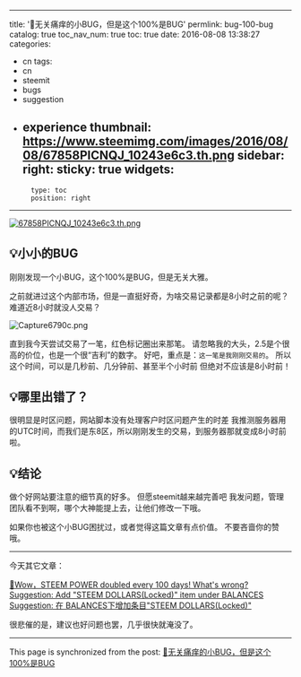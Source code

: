 
---
title: '🎇无关痛痒的小BUG，但是这个100%是BUG'
permlink: bug-100-bug
catalog: true
toc_nav_num: true
toc: true
date: 2016-08-08 13:38:27
categories:
- cn
tags:
- cn
- steemit
- bugs
- suggestion
- experience
thumbnail: https://www.steemimg.com/images/2016/08/08/67858PICNQJ_10243e6c3.th.png
sidebar:
    right:
        sticky: true
widgets:
    -
        type: toc
        position: right
---


[![67858PICNQJ_10243e6c3.th.png](https://www.steemimg.com/images/2016/08/08/67858PICNQJ_10243e6c3.th.png)](https://www.steemimg.com/image/9mZpi)

## 💡小小的BUG

刚刚发现一个小BUG，这个100%是BUG，但是无关大雅。

之前就进过这个内部市场，但是一直挺好奇，为啥交易记录都是8小时之前的呢？
难道近8小时就没人交易？

![Capture6790c.png](https://www.steemimg.com/images/2016/08/08/Capture6790c.png)

直到我今天尝试交易了一笔，红色标记圈出来那笔。
请忽略我的大头，2.5是个很高的价位，也是一个很“吉利”的数字。
好吧，重点是：`这一笔是我刚刚交易的`。
所以这个时间，可以是几秒前、几分钟前、甚至半个小时前
但绝对不应该是8小时前！

## 💡哪里出错了？
很明显是时区问题，网站脚本没有处理客户时区问题产生的时差
我推测服务器用的UTC时间，而我们是东8区，所以刚刚发生的交易，到服务器那就变成8小时前啦。

## 💡结论

做个好网站要注意的细节真的好多。
但愿steemit越来越完善吧
我发问题，管理团队看不到啊，哪个大神能提上去，让他们修改一下哦。

如果你也被这个小BUG困扰过，或者觉得这篇文章有点价值。
不要吝啬你的赞哦。

****
今天其它文章：

[🎇Wow，STEEM POWER doubled every 100 days! What's wrong?](https://steemit.com/steemit/@oflyhigh/wow-steem-power-doubled-every-100-days-what-s-wrong)
[Suggestion: Add "STEEM DOLLARS(Locked)" item under BALANCES](https://steemit.com/cn/@oflyhigh/suggestion-add-steem-dollars-locked-item-under-balances)
[Suggestion: 在 BALANCES下增加条目"STEEM DOLLARS(Locked)"](https://steemit.com/cn/@oflyhigh/suggestion-balances-steem-dollars-locked)

很悲催的是，建议也好问题也罢，几乎很快就淹没了。

- - -

This page is synchronized from the post: [🎇无关痛痒的小BUG，但是这个100%是BUG](https://steemit.com/@oflyhigh/bug-100-bug)
